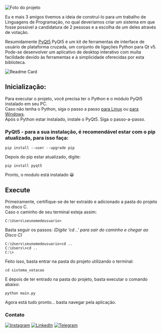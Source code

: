 ![Foto do projeto](https://github.com/lezzin/sistema_de_votacao/assets/103830032/b79470cf-1cb6-43fd-8bb5-1703b7447d7a)

Eu e mais 3 amigos tivemos a ideia de construí-lo para um trabalho de Linguagens de Programação, no qual deveríamos criar um sistema em que fosse possivel a candidatura de 2 pessoas e a escolha de um deles através de votação.

Resumidamente [PyQt5](https://www.riverbankcomputing.com/static/Docs/PyQt5/) PyQt5 é um kit de ferramentas de interface de usuário de plataforma cruzada, um conjunto de ligações Python para Qt v5. Pode-se desenvolver um aplicativo de desktop interativo com muita facilidade devido às ferramentas e à simplicidade oferecidas por esta biblioteca.

![Readme Card](https://github-readme-stats.vercel.app/api/pin/?username=lezzin&repo=sistema_de_votacao&theme=dark)

## Inicialização:
Para executar o projeto, você precisa ter o Python e o módulo PyQt5 instalado em seu PC. <br>
Caso não tenha o Python, siga o passo a passo [para Linux](https://python.org.br/instalacao-linux/) ou [para Windows](https://python.org.br/instalacao-windows/).<br>
Após o Python estar instalado, instale o PyQt5. Siga o passo-a-passo.

### PyQt5 - para a sua instalação, é recomendável estar com o pip atualizado, para isso faça:
```
pip install --user --upgrade pip 
```
Depois do pip estar atualizado, digite:
```
pip install pyqt5
```
Pronto, o modulo está instalado 😀

## Execute

Primeiramente, certifique-se de ter extraído e adicionado a pasta do projeto no disco C.<br>
Caso o caminho de seu terminal esteja assim:
```
C:\Users\seunomedeusuario>
```
Basta seguir os passos: *(Digite 'cd ..' para sair do caminho e chegar ao Disco C)*
```
C:\Users\seunomedeusuario>cd ..
C:\Users\>cd ..
C:\>
```
Feito isso, basta entrar na pasta do projeto utilizando o terminal:
```
cd sistema_votacao
```
E depois de ter entrado na pasta do projeto, basta executar o comando abaixo:
```
python main.py
```

Agora está tudo pronto... basta navegar pela aplicação.

### Contato
[![Instagram](https://img.shields.io/badge/Instagram-E4405F?style=for-the-badge&logo=instagram&logoColor=white)](https://www.instagram.com/leandroadrian_/)
[![LinkedIn](https://img.shields.io/badge/LinkedIn-0077B5?style=for-the-badge&logo=linkedin&logoColor=white)](https://www.linkedin.com/in/leandro-adrian)
[![Telegram](https://img.shields.io/badge/Telegram-2CA5E0?style=for-the-badge&logo=telegram&logoColor=white)](https://t.me/LeandroAdrian)
